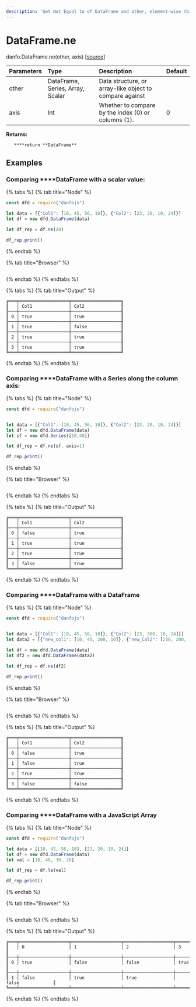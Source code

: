 ```yaml
---
description: 'Get Not Equal to of DataFrame and other, element-wise (binary operator eq).'
---
```


# DataFrame.ne

danfo.DataFrame.ne\(other, axis\) \[[source](https://github.com/opensource9ja/danfojs/blob/3398c2f540c16ac95599a05b6f2db4eff8a258c9/danfojs/src/core/frame.js#L1633)\]

| Parameters | Type | Description | Default |
| :--- | :--- | :--- | :--- |
| other | DataFrame, Series, Array, Scalar | Data structure, or array-like object to compare against |  |
| axis | Int | Whether to compare by the index \(0\) or columns \(1\). | 0 |

**Returns:**

       ****return **DataFrame**

## **Examples**

### Comparing ****DataFrame with a scalar value:

{% tabs %}
{% tab title="Node" %}
```javascript
const dfd = require("danfojs")

let data = [{"Col1": [10, 45, 56, 10]}, {"Col2": [23, 20, 10, 24]}]
let df = new dfd.DataFrame(data)

let df_rep = df.ne(20)

df_rep.print()
```
{% endtab %}

{% tab title="Browser" %}
```

```
{% endtab %}
{% endtabs %}

{% tabs %}
{% tab title="Output" %}
```text
╔═══╤═══════════════════╤═══════════════════╗
║   │ Col1              │ Col2              ║
╟───┼───────────────────┼───────────────────╢
║ 0 │ true              │ true              ║
╟───┼───────────────────┼───────────────────╢
║ 1 │ true              │ false             ║
╟───┼───────────────────┼───────────────────╢
║ 2 │ true              │ true              ║
╟───┼───────────────────┼───────────────────╢
║ 3 │ true              │ true              ║
╚═══╧═══════════════════╧═══════════════════╝
```
{% endtab %}
{% endtabs %}

### Comparing ****DataFrame with a Series along the column axis:

{% tabs %}
{% tab title="Node" %}
```javascript
const dfd = require("danfojs")


let data = [{"Col1": [10, 45, 56, 10]}, {"Col2": [23, 20, 10, 24]}]
let df = new dfd.DataFrame(data)
let sf = new dfd.Series([10,40])

let df_rep = df.ne(sf, axis=1)

df_rep.print()


```
{% endtab %}

{% tab title="Browser" %}
```

```
{% endtab %}
{% endtabs %}

{% tabs %}
{% tab title="Output" %}
```text
╔═══╤═══════════════════╤═══════════════════╗
║   │ Col1              │ Col2              ║
╟───┼───────────────────┼───────────────────╢
║ 0 │ false             │ true              ║
╟───┼───────────────────┼───────────────────╢
║ 1 │ true              │ true              ║
╟───┼───────────────────┼───────────────────╢
║ 2 │ true              │ true              ║
╟───┼───────────────────┼───────────────────╢
║ 3 │ false             │ true              ║
╚═══╧═══════════════════╧═══════════════════╝
```
{% endtab %}
{% endtabs %}

### Comparing ****DataFrame with a DataFrame

{% tabs %}
{% tab title="Node" %}
```javascript
const dfd = require("danfojs")


let data = [{"Col1": [10, 45, 56, 10]}, {"Col2": [23, 300, 10, 24]}]
let data2 = [{"new_col1": [10, 45, 200, 10]}, {"new_Col2": [230, 200, 110, 24]}]

let df = new dfd.DataFrame(data)
let df2 = new dfd.DataFrame(data2)

let df_rep = df.ne(df2)

df_rep.print()

```
{% endtab %}

{% tab title="Browser" %}
```

```
{% endtab %}
{% endtabs %}

{% tabs %}
{% tab title="Output" %}
```text
╔═══╤═══════════════════╤═══════════════════╗
║   │ Col1              │ Col2              ║
╟───┼───────────────────┼───────────────────╢
║ 0 │ false             │ true              ║
╟───┼───────────────────┼───────────────────╢
║ 1 │ false             │ true              ║
╟───┼───────────────────┼───────────────────╢
║ 2 │ true              │ true              ║
╟───┼───────────────────┼───────────────────╢
║ 3 │ false             │ false             ║
╚═══╧═══════════════════╧═══════════════════╝
```
{% endtab %}
{% endtabs %}

### Comparing ****DataFrame with a JavaScript Array

{% tabs %}
{% tab title="Node" %}
```javascript
const dfd = require("danfojs")

let data = [[10, 45, 56, 10], [23, 20, 10, 24]]
let df = new dfd.DataFrame(data)
let val = [10, 40, 30, 20]

let df_rep = df.le(val)

df_rep.print()
```
{% endtab %}

{% tab title="Browser" %}
```

```
{% endtab %}
{% endtabs %}

{% tabs %}
{% tab title="Output" %}
```text
╔═══╤═══════════════════╤═══════════════════╤═══════════════════╤═══════════════════╗
║   │ 0                 │ 1                 │ 2                 │ 3                 ║
╟───┼───────────────────┼───────────────────┼───────────────────┼───────────────────╢
║ 0 │ true              │ false             │ false             │ true              ║
╟───┼───────────────────┼───────────────────┼───────────────────┼───────────────────╢
║ 1 │ false             │ true              │ true              │ false             ║
╚═══╧═══════════════════╧═══════════════════╧═══════════════════╧═══════════════════╝
```
{% endtab %}
{% endtabs %}

